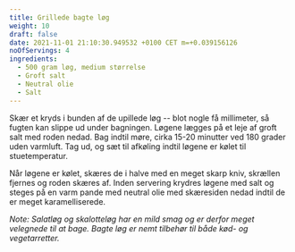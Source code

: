 ```yaml
---
title: Grillede bagte løg
weight: 10
draft: false
date: 2021-11-01 21:10:30.949532 +0100 CET m=+0.039156126
noOfServings: 4
ingredients:
  - 500 gram løg, medium størrelse
  - Groft salt
  - Neutral olie
  - Salt
---
```




Skær et kryds i bunden af de upillede løg -- blot nogle få millimeter,
så fugten kan slippe ud under bagningen. Løgene lægges på et leje af
groft salt med roden nedad. Bag indtil møre, cirka 15-20 minutter ved
180 grader uden varmluft. Tag ud, og sæt til afkøling indtil løgene er
kølet til stuetemperatur.

Når løgene er kølet, skæres de i halve med en meget skarp kniv, skrællen
fjernes og roden skæres af. Inden servering krydres løgene med salt og
steges på en varm pande med neutral olie med skæresiden nedad indtil de
er meget karamelliserede.

*Note: Salatløg og skalotteløg har en mild smag og er derfor meget
velegnede til at bage. Bagte løg er nemt tilbehør til både kød- og
vegetarretter.*

